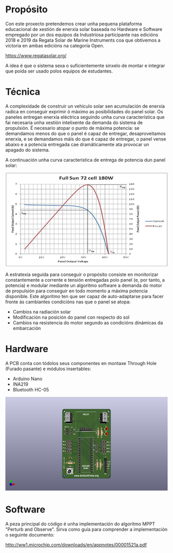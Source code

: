 # Propósito
Con este proxecto pretendemos crear unha pequena plataforma educacional de xestión de enerxía solar baseada no Hardware e Software empregado por un dos equipos da Industriosa participante nas edicións 2018 e 2019 da Regata Solar de Marine Instruments coa que obtivemos a victoria en ambas edicións na categoría Open.

https://www.regatasolar.org/

A idea é que o sistema sexa o suficientemente sinxelo de montar e integrar que poida ser usado polos equipos de estudantes.


# Técnica

A complexidade de construir un vehículo solar sen acumulación de enerxía radica en conseguir exprimir ó máximo as posibilidades do panel solar.
Os paneles entregan enerxía eléctrica seguindo unha curva característica que fai necesaria unha xestión intelixente da demanda do sistema de propulsión. É necesario atopar o punto de máxima potencia: se demandamos menos do que o panel é capaz de entregar, desaproveitamos enerxía, e se demandamos máis do que é capaz de entregar, o panel vense abaixo e a potencia entregada cae dramáticamente ata provocar un apagado do sistema.

A continuación unha curva característica de entrega de potencia dun panel solar:

<p align="center">
  <img src="/doc/img/solar-panel-power.JPG" width="548" height="291"/>
</p>

A estratexia seguida para conseguir o propósito consiste en monitorizar constantemente a corrente e tensión entregadas polo panel (e, por tanto, a potencia) e modular mediante un algoritmo software a demanda do motor de propulsión para conseguir en todo momento a máxima potencia disponible.
Este algoritmo ten que ser capaz de auto-adaptarse para facer fronte ás cambiantes condicións nas que o panel se atopa:
* Cambios na radiación solar
* Modificación na posición do panel con respecto do sol
* Cambios na resistencia do motor segundo as condicións dinámicas da embarcación


# Hardware

A PCB conta con tódolos seus componentes en montaxe Through Hole (Furado pasante) e módulos insertables:
* Arduino Nano
* INA219
* Bluetooth HC-05

<p align="center">
  <img src="/MPPT PCB/images/Render_pcb_front.jpg" width="548" height="291"/>
</p>

# Software

A peza principal do código é unha implementación do algoritmo MPPT "Perturb and Observe".
Sirva como guía para comprender a implementación o seguinte documento:

http://ww1.microchip.com/downloads/en/appnotes/00001521a.pdf


